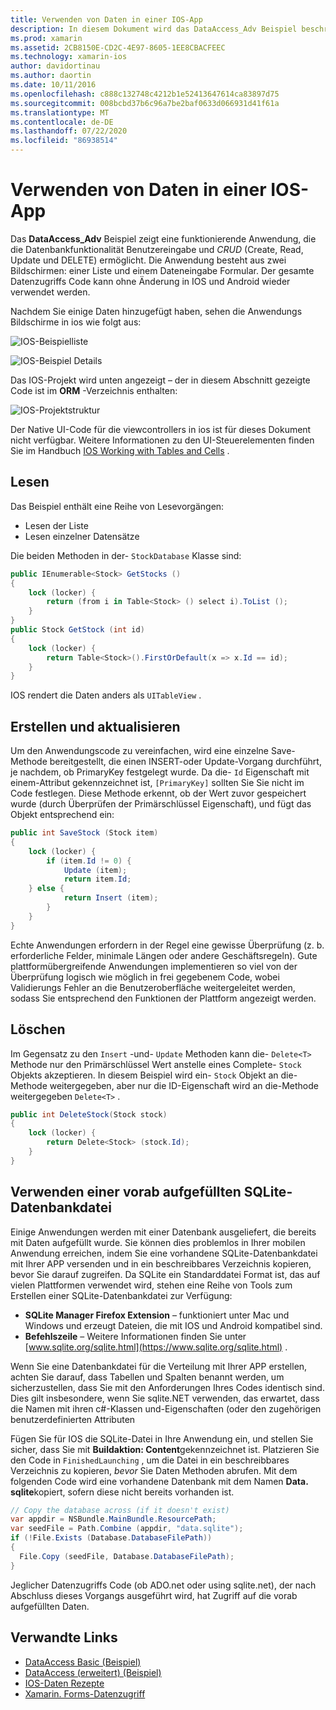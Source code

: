 ```yaml
---
title: Verwenden von Daten in einer IOS-App
description: In diesem Dokument wird das DataAccess_Adv Beispiel beschrieben, das veranschaulicht, wie Benutzereingaben erfasst und Daten Bank Vorgänge zum Erstellen, lesen, aktualisieren und löschen (CRUD) in einer xamarin. IOS-App durchgeführt werden.
ms.prod: xamarin
ms.assetid: 2CB8150E-CD2C-4E97-8605-1EE8CBACFEEC
ms.technology: xamarin-ios
author: davidortinau
ms.author: daortin
ms.date: 10/11/2016
ms.openlocfilehash: c888c132748c4212b1e52413647614ca83897d75
ms.sourcegitcommit: 008bcbd37b6c96a7be2baf0633d066931d41f61a
ms.translationtype: MT
ms.contentlocale: de-DE
ms.lasthandoff: 07/22/2020
ms.locfileid: "86938514"
---
```

# <a name="using-data-in-an-ios-app"></a>Verwenden von Daten in einer IOS-App

Das **DataAccess_Adv** Beispiel zeigt eine funktionierende Anwendung, die die Datenbankfunktionalität Benutzereingabe und *CRUD* (Create, Read, Update und DELETE) ermöglicht. Die Anwendung besteht aus zwei Bildschirmen: einer Liste und einem Dateneingabe Formular. Der gesamte Datenzugriffs Code kann ohne Änderung in IOS und Android wieder verwendet werden.

Nachdem Sie einige Daten hinzugefügt haben, sehen die Anwendungs Bildschirme in ios wie folgt aus:

 ![IOS-Beispielliste](using-data-in-an-app-images/image9.png)

 ![IOS-Beispiel Details](using-data-in-an-app-images/image10.png)

Das IOS-Projekt wird unten angezeigt – der in diesem Abschnitt gezeigte Code ist im **ORM** -Verzeichnis enthalten:

 ![IOS-Projektstruktur](using-data-in-an-app-images/image13.png)

Der Native UI-Code für die viewcontrollers in ios ist für dieses Dokument nicht verfügbar.
Weitere Informationen zu den UI-Steuerelementen finden Sie im Handbuch [IOS Working with Tables and Cells](~/ios/user-interface/controls/tables/index.md) .

## <a name="read"></a>Lesen

Das Beispiel enthält eine Reihe von Lesevorgängen:

- Lesen der Liste
- Lesen einzelner Datensätze

Die beiden Methoden in der- `StockDatabase` Klasse sind:

```csharp
public IEnumerable<Stock> GetStocks ()
{
    lock (locker) {
        return (from i in Table<Stock> () select i).ToList ();
    }
}
public Stock GetStock (int id)
{
    lock (locker) {
        return Table<Stock>().FirstOrDefault(x => x.Id == id);
    }
}
```

IOS rendert die Daten anders als `UITableView` .

## <a name="create-and-update"></a>Erstellen und aktualisieren

Um den Anwendungscode zu vereinfachen, wird eine einzelne Save-Methode bereitgestellt, die einen INSERT-oder Update-Vorgang durchführt, je nachdem, ob PrimaryKey festgelegt wurde. Da die- `Id` Eigenschaft mit einem-Attribut gekennzeichnet ist, `[PrimaryKey]` sollten Sie Sie nicht im Code festlegen.
Diese Methode erkennt, ob der Wert zuvor gespeichert wurde (durch Überprüfen der Primärschlüssel Eigenschaft), und fügt das Objekt entsprechend ein:

```csharp
public int SaveStock (Stock item)
{
    lock (locker) {
        if (item.Id != 0) {
            Update (item);
            return item.Id;
    } else {
            return Insert (item);
        }
    }
}
```

Echte Anwendungen erfordern in der Regel eine gewisse Überprüfung (z. b. erforderliche Felder, minimale Längen oder andere Geschäftsregeln).
Gute plattformübergreifende Anwendungen implementieren so viel von der Überprüfung logisch wie möglich in frei gegebenem Code, wobei Validierungs Fehler an die Benutzeroberfläche weitergeleitet werden, sodass Sie entsprechend den Funktionen der Plattform angezeigt werden.

## <a name="delete"></a>Löschen

Im Gegensatz zu den `Insert` -und- `Update` Methoden kann die- `Delete<T>` Methode nur den Primärschlüssel Wert anstelle eines Complete- `Stock` Objekts akzeptieren.
In diesem Beispiel wird ein- `Stock` Objekt an die-Methode weitergegeben, aber nur die ID-Eigenschaft wird an die-Methode weitergegeben `Delete<T>` .

```csharp
public int DeleteStock(Stock stock)
{
    lock (locker) {
        return Delete<Stock> (stock.Id);
    }
}
```

## <a name="using-a-pre-populated-sqlite-database-file"></a>Verwenden einer vorab aufgefüllten SQLite-Datenbankdatei

Einige Anwendungen werden mit einer Datenbank ausgeliefert, die bereits mit Daten aufgefüllt wurde.
Sie können dies problemlos in Ihrer mobilen Anwendung erreichen, indem Sie eine vorhandene SQLite-Datenbankdatei mit Ihrer APP versenden und in ein beschreibbares Verzeichnis kopieren, bevor Sie darauf zugreifen. Da SQLite ein Standarddatei Format ist, das auf vielen Plattformen verwendet wird, stehen eine Reihe von Tools zum Erstellen einer SQLite-Datenbankdatei zur Verfügung:

- **SQLite Manager Firefox Extension** – funktioniert unter Mac und Windows und erzeugt Dateien, die mit IOS und Android kompatibel sind.
- **Befehlszeile** – Weitere Informationen finden Sie unter [www.sqlite.org/sqlite.html](https://www.sqlite.org/sqlite.html) .

Wenn Sie eine Datenbankdatei für die Verteilung mit Ihrer APP erstellen, achten Sie darauf, dass Tabellen und Spalten benannt werden, um sicherzustellen, dass Sie mit den Anforderungen Ihres Codes identisch sind. Dies gilt insbesondere, wenn Sie sqlite.NET verwenden, das erwartet, dass die Namen mit ihren c#-Klassen und-Eigenschaften (oder den zugehörigen benutzerdefinierten Attributen

Fügen Sie für IOS die SQLite-Datei in Ihre Anwendung ein, und stellen Sie sicher, dass Sie mit **Buildaktion: Content**gekennzeichnet ist. Platzieren Sie den Code in `FinishedLaunching` , um die Datei in ein beschreibbares Verzeichnis zu kopieren, *bevor* Sie Daten Methoden abrufen. Mit dem folgenden Code wird eine vorhandene Datenbank mit dem Namen **Data. sqlite**kopiert, sofern diese nicht bereits vorhanden ist.

```csharp
// Copy the database across (if it doesn't exist)
var appdir = NSBundle.MainBundle.ResourcePath;
var seedFile = Path.Combine (appdir, "data.sqlite");
if (!File.Exists (Database.DatabaseFilePath))
{
  File.Copy (seedFile, Database.DatabaseFilePath);
}
```

Jeglicher Datenzugriffs Code (ob ADO.net oder using sqlite.net), der nach Abschluss dieses Vorgangs ausgeführt wird, hat Zugriff auf die vorab aufgefüllten Daten.

## <a name="related-links"></a>Verwandte Links

- [DataAccess Basic (Beispiel)](https://github.com/xamarin/mobile-samples/tree/master/DataAccess/Basic)
- [DataAccess (erweitert) (Beispiel)](https://github.com/xamarin/mobile-samples/tree/master/DataAccess/Advanced)
- [IOS-Daten Rezepte](https://github.com/xamarin/recipes/tree/master/Recipes/ios/data/sqlite)
- [Xamarin. Forms-Datenzugriff](~/xamarin-forms/data-cloud/data/databases.md)
